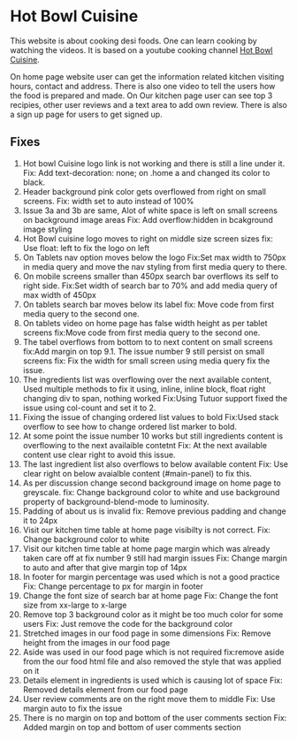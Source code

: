# Hot Bowl Cuisine
This website is about cooking desi foods. One can learn cooking by watching the videos. It is based on a youtube cooking channel [Hot Bowl Cuisine](https://www.youtube.com/@hotbowlcuisine/featured).

On home page website user can get the information related kitchen visiting hours, contact and address. There is also one video to tell the users how the food is prepared and made.
On Our kitchen page user can see top 3 recipies, other user reviews and a text area to add own review.
There is also a sign up page for users to get signed up.

## Fixes
1. Hot bowl Cuisine logo link is not working and there is still a line under it.
    Fix: Add text-decoration: none; on .home a and changed its color to black.
2. Header background pink color gets overflowed from right on small screens.
    Fix: width set to auto instead of 100%
3. Issue 3a and 3b are same, Alot of white space is left on small screens on background image areas
    Fix: Add overflow:hidden in bcakground image styling
4. Hot Bowl cuisine logo moves to right on middle size screen sizes
    fix: Use float: left to fix the logo on left
5. On Tablets nav option moves below the logo
    Fix:Set max width to 750px in media query and move the nav styling from first media query to there.
6. On mobile screens smaller than 450px search bar overflows its self to right side.
    Fix:Set width of search bar to 70% and add media query of max width of 450px
7. On tablets search bar moves below its label
    fix: Move code from first media query to the second one.
8. On tablets video on home page has false width height as per tablet screens
    fix:Move code from first media query to the second one.
9. The tabel overflows from bottom to to next content on small screens
    fix:Add margin on top
9.1. The issue number 9 still persist on small screens
    fix: Fix the width for small screen using media query fix the issue.
10. The ingredients list was overflowing over the next available content, Used multiple methods to fix it using, inline, inline block, float right changing div to span, nothing worked
    Fix:Using Tutuor support fixed the issue using col-count and set it to 2.
11. Fixing the issue of changing ordered list values to bold 
Fix:Used stack overflow to see how to change ordered list marker to bold.
12. At some point the issue number 10 works but still ingredients content is overflowing to the next availaible contetnt
    Fix: At the next available content use clear right to avoid this issue.
13. The last ingredient list also overflows to below available content
    Fix: Use clear right on below avaialble content (#main-panel) to fix this.
14. As per discussion change second background image on home page to greyscale.
    fix: Change background color to white and use background property of background-blend-mode to luminosity.
15. Padding of about us is invalid
    fix: Remove previous padding and change it to 24px
16. Visit our kitchen time table at home page visibilty is not correct.
    Fix: Change background color to white
17. Visit our kitchen time table at home page margin which was already taken care off at fix number 9 still had margin issues
    Fix: Change margin to auto and after that give margin top of 14px
18. In footer for margin percentage was used which is not a good practice
    Fix: Change percentage to px for margin in footer 
19. Change the font size of search bar at home page
    Fix: Change the font size from xx-large to x-large
20. Remove top 3 background color as it might be too much color for some users
    Fix: Just remove the code for the background color
21. Stretched images in our food page in some dimensions
    Fix: Remove height from the images in our food page
22. Aside was used in our food page which is not required
    fix:remove aside from the our food html file and also removed the style that was applied on it
23. Details element in ingredients is used which is causing lot of space
    Fix: Removed details element from our food page
24. User review comments are on the right move them to middle
    Fix: Use margin auto to fix the issue
25. There is no margin on top and bottom of the user comments section
    Fix: Added margin on top and bottom of user comments section